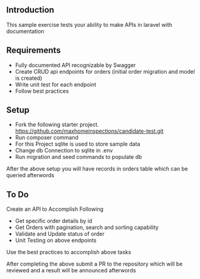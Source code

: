 ## Introduction

This sample exercise tests your ability to make APIs in laravel with documentation

## Requirements

- Fully documented API recognizable by Swagger
- Create CRUD api endpoints for orders (initial order migration and model is created)
- Write unit test for each endpoint
- Follow best practices

## Setup

- Fork the following starter project.
  https://github.com/maxhomeinspections/candidate-test.git
- Run composer command
- For this Project sqlite is used to store sample data
- Change db Connection to sqlite in .env
- Run migration and seed commands to populate db

After the above setup you will have records in orders table which can be queried afterwords

## To Do

Create an API to Accomplish Following

- Get specific order details by id
- Get Orders with pagination, search and sorting capability
- Validate and Update status of order
- Unit Testing on above endpoints

Use the best practices to accomplish above tasks

After completing the above submit a PR to the repository which will be reviewed and a result will be announced
afterwords


